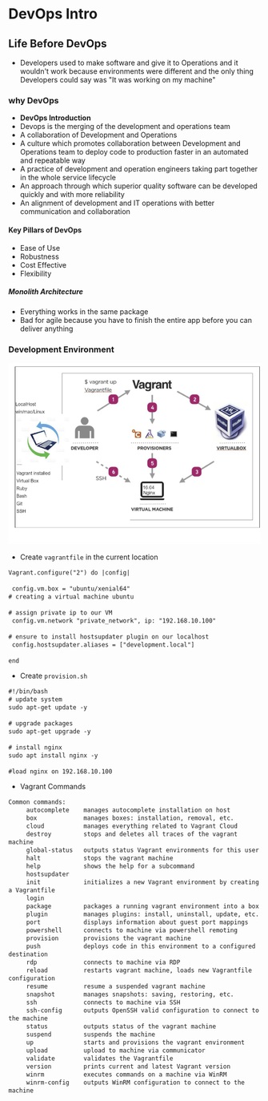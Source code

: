 # DevOps Intro
## Life Before DevOps
- Developers used to make software and give it to Operations and it wouldn't work because environments were different and the only thing Developers could say was "It was working on my machine"
### why DevOps
- **DevOps Introduction**
- Devops is the merging of the development and operations team
- A collaboration of Development and Operations
- A culture which promotes collaboration between Development and Operations team to deploy code to production faster in an automated and repeatable way
- A practice of development and operation engineers taking part together in the whole service lifecycle
- An approach through which superior quality software can be developed quickly and with more reliability
- An alignment of development and IT operations with better communication and collaboration
#### Key Pillars of DevOps
- Ease of Use
- Robustness
- Cost Effective
- Flexibility
##### Monolith Architecture
- Everything works in the same package
- Bad for agile because you have to finish the entire app before you can deliver anything

### Development Environment
![](images/dev-env.png)

- Create `vagrantfile` in the current location
```
Vagrant.configure("2") do |config|

 config.vm.box = "ubuntu/xenial64"
# creating a virtual machine ubuntu

# assign private ip to our VM
 config.vm.network "private_network", ip: "192.168.10.100"

# ensure to install hostsupdater plugin on our localhost
 config.hostsupdater.aliases = ["development.local"]

end
```
- Create `provision.sh`
```
#!/bin/bash
# update system
sudo apt-get update -y

# upgrade packages
sudo apt-get upgrade -y

# install nginx
sudo apt install nginx -y

#load nginx on 192.168.10.100
```
- Vagrant Commands

```
Common commands:
     autocomplete    manages autocomplete installation on host
     box             manages boxes: installation, removal, etc.
     cloud           manages everything related to Vagrant Cloud
     destroy         stops and deletes all traces of the vagrant machine
     global-status   outputs status Vagrant environments for this user
     halt            stops the vagrant machine
     help            shows the help for a subcommand
     hostsupdater
     init            initializes a new Vagrant environment by creating a Vagrantfile
     login
     package         packages a running vagrant environment into a box
     plugin          manages plugins: install, uninstall, update, etc.
     port            displays information about guest port mappings
     powershell      connects to machine via powershell remoting
     provision       provisions the vagrant machine
     push            deploys code in this environment to a configured destination
     rdp             connects to machine via RDP
     reload          restarts vagrant machine, loads new Vagrantfile configuration
     resume          resume a suspended vagrant machine
     snapshot        manages snapshots: saving, restoring, etc.
     ssh             connects to machine via SSH
     ssh-config      outputs OpenSSH valid configuration to connect to the machine
     status          outputs status of the vagrant machine
     suspend         suspends the machine
     up              starts and provisions the vagrant environment
     upload          upload to machine via communicator
     validate        validates the Vagrantfile
     version         prints current and latest Vagrant version
     winrm           executes commands on a machine via WinRM
     winrm-config    outputs WinRM configuration to connect to the machine

```
